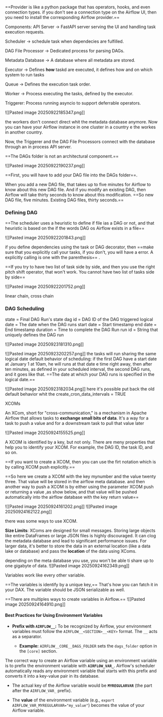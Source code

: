 ==Provider is like a python package that has operators, hooks, and even connection types.  if you don't see a connection type on the Airflow UI, then you need to install the corresponding Airflow provider.==

Components: 
API Server -> FastAPI server serving the UI and handling task execution requests.

Scheduler -> schedule task when dependecies are fulfilled.

DAG File Processor -> Dedicated process for parsing DAGs.

Metadata Database -> A database where all metadata are stored.

Executor -> Defines **how** taskd are executed, it defines how and on which system to run tasks

Queue -> Defines the execution task order.

Worker -> Process executing the tasks, defined by the executor.

Triggerer: Process running asyncio to support deferrable operators.


![[Pasted image 20250922185347.png]]

the workers don't connect direct whit the metadata database anymore. Now you can have your Airflow instance in one cluster in a country e the workes in another country. 

Now, the Triggerer and the DAG File Processors connect with the database through an in process API server.

==The DAGs folder is not an architectural component.== 

![[Pasted image 20250922190237.png]]

==First, you will have to add your DAG file into the DAGs folder==.

When you add a new DAG file, that takes up to five minutes for Airflow to know about this new DAG file. And if you modify an existing DAG, then Airflow will take thirty seconds to know about this modification. 
==So new DAG file, five minutes. Existing DAG files, thirty seconds.==

### Defining DAG

==The scheduler uses a heuristic to define if file ias a DAG or not, and that heuristic is based on the if the words DAG os Airflow exists in a file==

![[Pasted image 20250922201843.png]]

if you define dependencies  using the task or DAG decorator, then ==make sure that you explicitly call your tasks, if you don't, you will have a error. A explicitly calling is one with the parenthesis== .

==If you try to have two list of task side by side, and then you use the right pitch shift operator, that won't work. You cannot have two list of tasks side by side==

![[Pasted image 20250922201752.png]]

linear chain, cross chain

### DAG Scheduling

state = Final DAG Run's state
dag id = DAG ID of the DAG triggered
logical date = The date when the DAG runs
start date = Start timestamp
end date = End timestamp
duration = Time to complete the DAG Run
run id = String that uniquely defines the DAG run

![[Pasted image 20250923181310.png]]

![[Pasted image 20250923202257.png]]
the tasks will run sharing the same logical date
default behavior of scheduling: if the first DAG have a start date at January 1 at 10am, he will runs at that date e time right away, then after ten minutes, as defined in your scheduled interval, the second DAG runs, and it goes like that. ==The date at which your DAG runs is specified in the logical date.==

![[Pasted image 20250923182034.png]]
here it's possible put back the old default behavior whit the create_cron_data_intervals = TRUE

XCOMs

An XCom, short for "cross-communication," is a mechanism in Apache Airflow that allows tasks to **exchange small bits of data**. It's a way for a task to push a value and for a downstream task to pull that value later

![[Pasted image 20250924155525.png]]

A XCOM is identified by a key, but not only. There are meny properties that help you to identify your XCOM. For example, the DAG ID, the task ID, and so on.

==If you want to create a XCOM, then you can use the firt notation which is by calling XCOM push explicitly.==

==So here we create a XCOM with the key mynumber and the value twenty three. That value will be stored in the airflow meta database. and then another way to push a XCOM is by either using the parameter XCOM push or returning a value ,as show below, and that value will be pushed automatically into the airflow database with the key return value==

![[Pasted image 20250924161202.png]]
![[Pasted image 20250924162122.png]]

there was some ways to use XCOM.

**Size Limits**: XComs are designed for small messages. Storing large objects like entire DataFrames or large JSON files is highly discouraged. It can clog the metadata database and lead to significant performance issues. For larger data, it's better to store the data in an external location (like a data lake or database) and pass the **location** of the data using XComs.

depending on the meta database you use, you won't be able ti share up to one gigabyte of data.
![[Pasted image 20250924162349.png]]

Variables work like every other variable.

==The variables is identify by a unique key,== That's how you can fatch it in your DAX. The variable should be JSON serializable as well.

==There are multiples ways to create variables in Airflow.==
![[Pasted image 20250924164910.png]]
#### Best Practices for Using Environment Variables

- **Prefix with `AIRFLOW__`:** To be recognized by Airflow, your environment variables must follow the `AIRFLOW__<SECTION>__<KEY>` format. The `__` acts as a separator.
    
    - **Example:** `AIRFLOW__CORE__DAGS_FOLDER` sets the `dags_folder` option in the `[core]` section.

The correct way to create an Airflow variable using an environment variable is to prefix the environment variable with **`AIRFLOW_VAR_`**. Airflow's scheduler automatically reads any environment variable that starts with this prefix and converts it into a key-value pair in its database.

- The actual key of the Airflow variable would be **`MYREGULARVAR`** (the part after the `AIRFLOW_VAR_` prefix).
    
- The **value** of the environment variable (e.g., `export AIRFLOW_VAR_MYREGULARVAR="my_value"`) becomes the value of your Airflow variable.